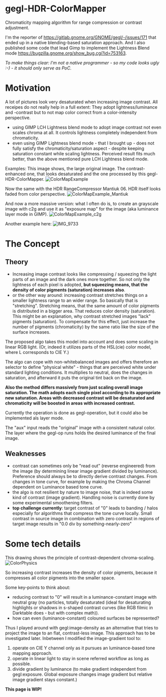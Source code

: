 # gegl-HDR-ColorMapper
Chromaticity mapping algorithm for range compression or contrast adjustment.

I'm the reporter of https://gitlab.gnome.org/GNOME/gegl/-/issues/171 that ended up in a native blending-based saturation approach.
And I also published some code that lead Gimp to implement the Lightness Blend mode https://bugzilla.gnome.org/show_bug.cgi?id=753163.

*To make things clear: I'm not a native programmer - so my code looks ugly :-) - it should only serve as PoC.*

# Motivation
A lot of pictures look very desaturated when increasing image contrast. All receipes do not really help in a full extent: They adopt lightness/luminance and -contrast but to not map color correct from a color-intensity perspective.
- using GIMP LCH Lightness blend mode to adopt image contrast not even scales chroma at all. It controls lightness completely independent from chromaticity.
- even using GIMP Lightness blend mode - that I brought up - does not fully satisfy the chromaticity/saturation aspect - despite keeping saturation constant while scaling lightness. Perceived result fits much better, than the above mentioned pure LCH Lightness blend mode.

Examples:
This image shows, the large original image. The contrast-enhanced one, that looks desaturated and the one processed by this gegl-HDR-ColorMapper.
![ColorMapExample](https://github.com/immanuelsch/gegl-HDR-ColorMapper/assets/23322212/7f5c92ee-cfe1-443c-b268-6d441895a48f)

Now the same with the HDR RangeCompressor Mantiuk 06. HDR itself looks faded from color perspective.
![ColorMapExample_Mantiuk](https://github.com/immanuelsch/gegl-HDR-ColorMapper/assets/23322212/b9cf00a5-8798-4d45-8895-17105cb62cb2)

And now a more massive version: what I often do is, to create an grayscale image with c2g and use it as "exposure map" for the image (aka luminance layer mode in GIMP).
![ColorMapExample_c2g](https://github.com/immanuelsch/gegl-HDR-ColorMapper/assets/23322212/a9b28d39-871f-4ca9-8917-83e94d848079)

Another example here:
![IMG_9733](https://github.com/user-attachments/assets/8de78478-6551-471c-9685-cd0bd30aaf85)


# The Concept
## Theory
- Increasing image contrast looks like compressing / squeezing the light parts of an image and the dark ones more together. So not only the lightness of each pixel is adopted, **but squeezing means, that the density of color pigments (saturation) increases also**.
- or the other way around: increasing contrast stretches things on a smaller lightness range to an wider range. So basically that is "stretching". Stretching means, that the same amount of color pigments is distributed in a bigger area. That reduces color density (saturation). This might be an explanation, why contrast stretched images "lack" pigments (saturation). To compensate for this effect, just increase the number of pigments (chromaticity) by the same ratio like the size of the surface increases.

The proposed algo takes this model into account and does some scaling in linear RGB light. (Or, indeed it utilizes parts of the HSL(cie) color model, where L corresponds to CIE Y.)

The algo can cope with non-whitebalanced images and offers therefore an selector to define "physical white" - things that are perceived white under standard lighting conditions. It multiplies to neutral, does the changes in saturation, and afterward it puts the original tint back on the image.

**Also the method differs massively from just scaling overall image saturation. The math adopts each single pixel according to its appropriate new saturation. Areas with decreased contrast will be desaturated and chromaticity will be boosted in areas with increased contrast.**

Currently the operation is done as gegl-operation, but it could also be implemented als layer mode.

The "aux" input reads the "original" image with a consistent natural color. The layer where the gegl-op runs holds the desired luminance of the final image.

## Weaknesses
- contrast can sometimes only be "read out" (reverse engineered) from the image (by determining linear image gradient divided by luminance). Preference should always be to directly derive contrast changes. From changes in tone curve, for example by making the Chroma Channel dependent on Luminance based tone curve.
- the algo is not resilient by nature to image noise, that is indeed some kind of contrast (image gradient). Handling noise is currently done by some experimental smoothening filters.
- **top challenge currently**: target contrast of "0" leads to banding / halos especially for algorithms that compress the tone curve locally. Small contrast in source image in combination with zero contrast in regions of target image results in "0.0 div by something-nearly-zero"


# Some tech details
This drawing shows the principle of contrast-dependent chroma-scaling.
![ColorPhysics](https://github.com/user-attachments/assets/c3e76a7e-337d-450a-9b11-5dd081cc7e82)

So increasing contrast increases the density of color pigments, because it compresses all color pigments into the smaller space.

Some key-points to think about:
- reducing contrast to "0" will result in a luminance-constant image with neutral gray (no particles, totally desaturated (ideal for desaturating highlights or shadows in s-shaped contrast curves (like RGB filmic in Darktable does - but with complex math)).
- how can even (luminance-constant) coloured surfaces be represented?

Thus I played around with gegl:image-density as an alternative that tries to project the image to an flat, contrast-less image. This approach has to be investigated later. Inbetween I modified the image-gradient tool to:

1) operate on CIE Y channel only as it pursues an luminance-based tone mapping approach.
2) operate in linear light to stay in scene referred workflow as long as possible.
3) divide gradient by luminance (to make gradient independent from gegl:exposure. Global exposure changes image gradient but relative image gradient stays constant.)

**This page is WIP!**
